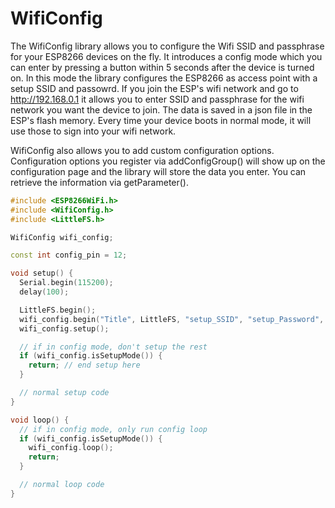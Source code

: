 # WifiConfig

The WifiConfig library allows you to configure the Wifi SSID and passphrase for your ESP8266 devices on the fly. It introduces a config mode which you can enter by pressing a button within 5 seconds after the device is turned on. In this mode the library configures the ESP8266 as access point with a setup SSID and passowrd. If you join the ESP's wifi network and go to http://192.168.0.1 it allows you to enter SSID and passphrase for the wifi network you want the device to join. The data is saved in a json file in the ESP's flash memory. Every time your device boots in normal mode, it will use those to sign into your wifi network.

WifiConfig also allows you to add custom configuration options. Configuration options you register via addConfigGroup() will show up on the configuration page and the library will store the data you enter. You can retrieve the information via getParameter().

```cpp
#include <ESP8266WiFi.h>
#include <WifiConfig.h>
#include <LittleFS.h>

WifiConfig wifi_config;

const int config_pin = 12;

void setup() {
  Serial.begin(115200);
  delay(100);

  LittleFS.begin();
  wifi_config.begin("Title", LittleFS, "setup_SSID", "setup_Password", config_pin, true);
  wifi_config.setup();

  // if in config mode, don't setup the rest
  if (wifi_config.isSetupMode()) {
    return; // end setup here
  }

  // normal setup code
}

void loop() {
  // if in config mode, only run config loop
  if (wifi_config.isSetupMode()) {
    wifi_config.loop();
    return;
  }

  // normal loop code
}
```

